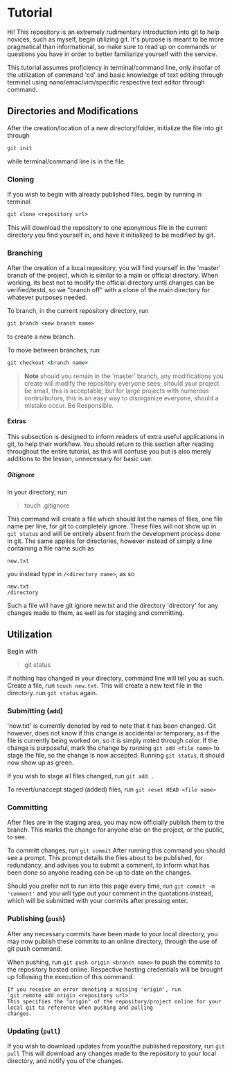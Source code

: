 # Tutorial
Hi! This repository is an extremely rudimentary introduction into git to help novices, such as myself, begin utilizing git. 
It's purpose is meant to be more pragmatical than informational, so make sure to read up on commands or questions 
you have in order to better familiarize yourself with the service.

This tutorial assumes proficiency in terminal/command line, only insofar of the utilization of command 'cd' and basic knowledge of text editing through terminal using nano/emac/vim/specific respective text editor through command.


## Directories and Modifications
After the creation/location of a new directory/folder, initialize the file into git through
```ruby
git init
```
while terminal/command line is in the file. 

### Cloning
If you wish to begin with already published files, begin by running in terminal
```ruby
git clone <repository url>
```
This will download the repository to one eponymous file in the current directory you find yourself in, and have 
it initialized to be modified by git.

### Branching
After the creation of a local repository, you will find yourself in the 'master' branch of the project, 
which is similar to a main or official directory. When working, its best not to modify the official directory 
until changes can be verified/testd, so we "branch off" with a clone of the main directory for whatever purposes 
needed.

To branch, in the current repository directory, run
```ruby
git branch <new branch name>
```
to create a new branch.

To move between branches, run
```ruby
git checkout <branch name>
```

> **Note** should you remain in the 'master' branch, any modifications you create will modify the repository
everyone sees; should your project be small, this is acceptable, but for large projects with numerous
contruibutors, this is an easy way to disorganize everyone, should a mistake occur. Be Responsible.

#### **Extras**
This subsection is designed to inform readers of extra useful applications in git, to help their workflow. You should
return to this section after reading throughout the entire tutorial, as this will confuse you but is also merely additions
to the lesson, unnecessary for basic use.

##### **Gitignore**
In your directory, run
> touch .gitignore

This command will create a file which should list the names of files, one file name per line, for git to completely ignore. These
files will not show up in `git status` and will be entirely absent from the development process done in git. The same
applies for directories, however instead of simply a line containing a file name such as 
```
new.txt
```
you instead type in `/<directory name>`, as so
```
new.txt
/directory
```
Such a file will have git ignore new.txt and the directory 'directory' for any changes made to them, as well as for
staging and committing.

## Utilization
Begin with 
> git status

If nothing has changed in your directory, command line will tell you as such. Create a file, run `touch new.txt`.
This will create a new text file in the directory. run `git status` again.

### Submitting (`add`)
'new.txt' is currently denoted by red to note that it has been changed. Git however, does not know if this change
is accidental or temporary, as if the file is currently being worked on, so it is simply noted through color. If the change
is purposeful, mark the change by running
`git add <file name>`
to stage the file, so the change is now accepted. Running `git status`, it should now show up as green.

If you wish to stage all files changed, run
`git add .`

To revert/unaccept staged (added) files, run 
`git reset HEAD <file name>`

### Committing
After files are in the staging area, you may now officially publish them to the branch. This marks the change for 
anyone else on the project, or the public, to see.

To committ changes, run
`git commit`
After running this command you should see a prompt. This prompt details the files about to be published, for
redundancy, and advises you to submit a comment, to inform what has been done so anyone reading can 
be up to date on the changes.

Should you prefer not to run into this page every time, run
`git commit -m 'comment'`
and you will type out your comment in the quotations instead, which will be submitted with your commits after pressing enter.

### Publishing (`push`)
After any necessary commits have been made to your local directory, you may now publish these commits to an online 
directory, through the use of git push command.

When pushing, run
`git push origin <branch name>` to push the commits to the repository hosted online. Respective hosting credentials
will be brought up following the execution of this command.

```
If you receive an error denoting a missing 'origin', run
`git remote add origin <repository url>`
This specifies the "origin" of the repository/project online for your local git to reference when pushing and pulling
changes.
```

### Updating (`pull`)
If you wish to download updates from your/the published repository, run
`git pull`
This will download any changes made to the repository to your local directory, and notify you of the changes.

